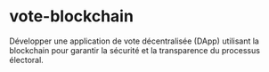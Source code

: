 # vote-blockchain
Développer une application de vote décentralisée (DApp) utilisant la blockchain pour garantir la sécurité et la transparence du processus électoral.
